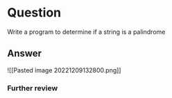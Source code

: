 # Question
Write a program to determine if a string is a palindrome
## Answer
![[Pasted image 20221209132800.png]]
### Further review

